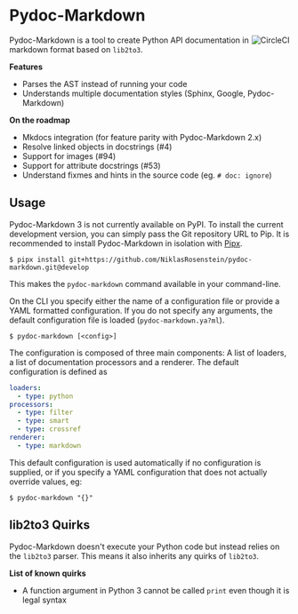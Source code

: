 # Pydoc-Markdown
<a href="https://circleci.com/gh/NiklasRosenstein/workflows/pydoc-markdown/tree/develop"><img align="right" src="https://circleci.com/gh/NiklasRosenstein/pydoc-markdown/tree/develop.svg?style=svg" alt="CircleCI"></a>

Pydoc-Markdown is a tool to create Python API documentation in markdown format
based on `lib2to3`.

__Features__

* Parses the AST instead of running your code
* Understands multiple documentation styles (Sphinx, Google, Pydoc-Markdown)

__On the roadmap__

* Mkdocs integration (for feature parity with Pydoc-Markdown 2.x)
* Resolve linked objects in docstrings (#4)
* Support for images (#94)
* Support for attribute docstrings (#53)
* Understand fixmes and hints in the source code (eg. `# doc: ignore`)

## Usage

  [Pipx]: https://pypi.org/project/pipx/

Pydoc-Markdown 3 is not currently available on PyPI. To install the current
development version, you can simply pass the Git repository URL to Pip. It is
recommended to install Pydoc-Markdown in isolation with [Pipx].

    $ pipx install git+https://github.com/NiklasRosenstein/pydoc-markdown.git@develop

This makes the `pydoc-markdown` command available in your command-line.

On the CLI you specify either the name of a configuration file or provide a
YAML formatted configuration. If you do not specify any arguments, the default
configuration file is loaded (`pydoc-markdown.ya?ml`).

    $ pydoc-markdown [<config>]

The configuration is composed of three main components: A list of loaders,
a list of documentation processors and a renderer. The default configuration
is defined as

```yaml
loaders:
  - type: python
processors:
  - type: filter
  - type: smart
  - type: crossref
renderer:
  - type: markdown
```

This default configuration is used automatically if no configuration is
supplied, or if you specify a YAML configuration that does not actually
override values, eg:

    $ pydoc-markdown "{}"

## lib2to3 Quirks

Pydoc-Markdown doesn't execute your Python code but instead relies on the
`lib2to3` parser. This means it also inherits any quirks of `lib2to3`.

__List of known quirks__

* A function argument in Python 3 cannot be called `print` even though
  it is legal syntax
